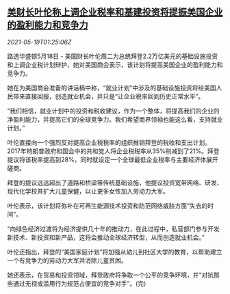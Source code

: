 <!--1621387863000-->
[美财长叶伦称上调企业税率和基建投资将提振美国企业的盈利能力和竞争力](https://cn.reuters.com/article/us-yellen-corp-tax-infrastructure-0519-idCNKCS2D002Z)
------

<div><i>2021-05-19T01:25:06Z</i></div><p>路透华盛顿5月18日 - 美国财长叶伦周二为总统拜登2.2万亿美元的基础设施投资和上调企业税计划辩护，她对美国商会表示，该计划将提高美国企业的盈利能力和竞争力。</p><p>她在为美国商会准备的讲话稿中称，“就业计划”中涉及的基础设施投资将给美国人民带来直接回报，创造就业机会，并只是“让企业税率回到历史正常水平”。</p><p>“我们相信，就业计划中的投资和税收建议，作为一个整体，将提高我们的企业的净盈利能力，并提高它们的全球竞争力。我们希望商界领袖也能这么看，支持就业计划。”</p><p>叶伦直接向一个强烈反对提高企业税税率的组织推销拜登的税收和支出计划。2017年特朗普政府和国会中的共和党人将企业税税率从35%削减到了21%。拜登提议将该税率提高到28%，同时就设定一个全球最低企业税率与主要经济体展开磋商。</p><p>拜登的提议远远超出了道路和桥梁等传统基础设施，他提议投资宽带网络、研发、现代化学校并扩大儿童保健，以让更多女性加入劳动力大军。</p><p>叶伦表示，该计划将弥补在可再生能源技术投资和防范网络威胁方面“失去的时间”。</p><p>“向绿色经济过渡将为经济提供几十年的推动力，在此过程中，私营部门参与开发新技术、新投资和新产品，这将会推动全球经济转型，从而创造就业机会。”</p><p>叶伦还指出，拜登的“美国家庭计划”将加强从幼儿到社区大学的教育，以帮助建立一个有竞争力的劳动力大军并消除儿童贫困。</p><p>她还表示，在贸易和投资领域，拜登政府将争取一个公平的竞争环境，并“对抗那些通过无视或滥用行为规范占便宜的竞争对手”。(完)</p>
